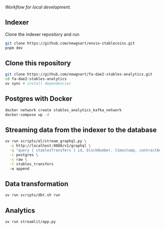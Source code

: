 *Workflow for local development.*

## Indexer
Clone the indexer repository and run

```bash
git clone https://github.com/newgnart/envio-stablecoins.git
pnpm dev
```

## Clone this repository
```bash
git clone https://github.com/newgnart/fa-dae2-stables-analytics.git
cd fa-dae2-stables-analytics
uv sync # install dependencies
```

## Postgres with Docker
```bash
docker network create stables_analytics_kafka_network
docker-compose up -d
```

## Streaming data from the indexer to the database
```bash
uv run scripts/el/stream_graphql.py \
  -e http://localhost:8080/v1/graphql \
  -q "query { stablesTransfers { id, blockNumber, timestamp, contractAddress, from, to, value } }" \
  -c postgres \
  -s raw \
  -t stables_transfers
  -w append
```

## Data transformation
```bash
uv run scripts/dbt.sh run
```

## Analytics
```bash
uv run streamlit/app.py
```